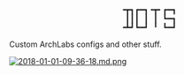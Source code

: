 <pre align="center">
╺┳┓┏━┓╺┳╸┏━┓
 ┃┃┃ ┃ ┃ ┗━┓
╺┻┛┗━┛ ╹ ┗━┛</pre>
Custom ArchLabs configs and other stuff.

[![2018-01-01-09-36-18.md.png](https://cdn.scrot.moe/images/2018/01/01/2018-01-01-09-36-18.md.png)](https://scrot.moe/image/6AnQA)
